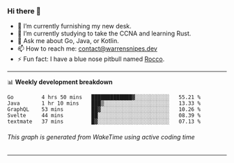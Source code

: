 ### Hi there 👋

- 🔭 I’m currently furnishing my new desk.
- 🌱 I’m currently studying to take the CCNA and learning Rust.
- 💬 Ask me about Go, Java, or Kotlin.
- 📫 How to reach me: contact@warrensnipes.dev
- ⚡ Fun fact: I have a blue nose pitbull named [Rocco](https://i.imgur.com/iLsSCKu.jpg).

-------

📊 **Weekly development breakdown**
<!--START_SECTION:waka-->
```text
Go         4 hrs 50 mins   █████████████▓░░░░░░░░░░░   55.21 % 
Java       1 hr 10 mins    ███▒░░░░░░░░░░░░░░░░░░░░░   13.33 % 
GraphQL    53 mins         ██▓░░░░░░░░░░░░░░░░░░░░░░   10.26 % 
Svelte     44 mins         ██░░░░░░░░░░░░░░░░░░░░░░░   08.39 % 
textmate   37 mins         █▓░░░░░░░░░░░░░░░░░░░░░░░   07.13 % 
```
<!--END_SECTION:waka-->
###### *This graph is generated from WakeTime using active coding time*
-------
